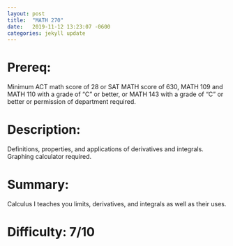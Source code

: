 ```yaml
---
layout: post
title:  "MATH 270"
date:   2019-11-12 13:23:07 -0600
categories: jekyll update
---
```

# Prereq:  
Minimum ACT math score of 28 or SAT MATH score of 630, MATH 109 and MATH 110 with a grade of “C” or better, or MATH 143 with a grade of “C” or better or permission of department required.  
  
# Description: 
Definitions, properties, and applications of derivatives and integrals. Graphing calculator required.  
  
# Summary:  
Calculus I teaches you limits, derivatives, and integrals as well as their uses.  
    
# Difficulty:  7/10  